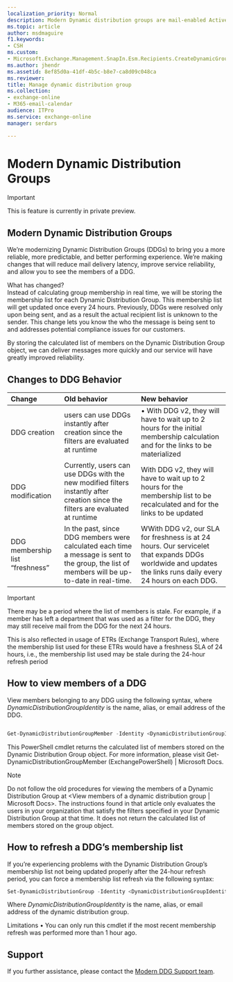 ```yaml
---
localization_priority: Normal
description: Modern Dynamic distribution groups are mail-enabled Active Directory group objects that are created to expedite the mass sending of email messages and other information within a Microsoft Exchange organization.
ms.topic: article
author: msdmaguire
f1.keywords:
- CSH
ms.custom:
- Microsoft.Exchange.Management.SnapIn.Esm.Recipients.CreateDynamicGroupWizardForm.CreateDynamicGroupInformationWizardPage
ms.author: jhendr
ms.assetid: 8ef85d0a-41df-4b5c-b8e7-ca8d09c048ca
ms.reviewer: 
title: Manage dynamic distribution group
ms.collection: 
- exchange-online
- M365-email-calendar
audience: ITPro
ms.service: exchange-online
manager: serdars

---
```

# Modern Dynamic Distribution Groups

>[!Important]
>This is feature is currently in private preview.

## Modern Dynamic Distribution Groups 

We’re modernizing Dynamic Distribution Groups (DDGs) to bring you a more reliable, more predictable, and better performing experience. We’re making changes that will reduce mail delivery latency, improve service reliability, and allow you to see the members of a DDG. 

What has changed?  
Instead of calculating group membership in real time, we will be storing the membership list for each Dynamic Distribution Group. This membership list will get updated once every 24 hours. 
Previously,  DDGs were resolved only upon being sent, and as a result the actual recipient list is unknown to the sender. This change lets you know the who the message is being sent to and addresses potential compliance issues for our customers. 

By storing the calculated list of members on the Dynamic Distribution Group object, we can deliver messages more quickly and our service will have greatly improved reliability. 


## Changes to DDG Behavior 

|Change|Old behavior|New behavior|
|:-----|:-----|:-----|
|DDG creation|users can use DDGs instantly after creation since the filters are evaluated at runtime |•	With DDG v2, they will have to wait up to 2 hours for the initial membership calculation and for the links to be materialized |
|DDG modification |Currently, users can use DDGs with the new modified filters instantly after creation since the filters are evaluated at runtime |With DDG v2, they will have to wait up to 2 hours for the membership list to be recalculated and for the links to be updated |
|DDG membership list “freshness” |In the past, since DDG members were calculated each time a message is sent to the group, the list of members will be up-to-date in real-time.|WWith DDG v2, our SLA for freshness is at 24 hours. Our servicelet that expands DDGs worldwide and updates the links runs daily every 24 hours on each DDG. |

>[!Important]
>There may be a period where the list of members is stale. For example, if a member has left a department that was used as a filter for the DDG, they may still receive mail from the DDG for the next 24 hours. 

This is also reflected in usage of ETRs (Exchange Transport Rules), where the membership list used for these ETRs would have a freshness SLA of 24 hours, i.e., the membership list used may be stale during the 24-hour refresh period 
 
## How to view members of a DDG

View members belonging to any DDG using the following syntax, where *DynamicDistributionGroupIdentity* is the name, alias, or email address of the DDG. 

```PowerShell

Get-DynamicDistributionGroupMember -Identity <DynamicDistributionGroupIdentity> 

```


This PowerShell cmdlet returns the calculated list of members stored on the Dynamic Distribution Group object. 
For more information, please visit Get-DynamicDistributionGroupMember (ExchangePowerShell) | Microsoft Docs. 

>[!Note]
> Do not follow the old procedures for viewing the members of a Dynamic Distribution Group at <View members of a dynamic distribution group | Microsoft Docs>. The instructions found in that article only evaluates the users in your organization that satisfy the filters specified in your Dynamic Distribution Group at that time.  It does not return the calculated list of members stored on the group object. 

## How to refresh a DDG’s membership list 

If you’re experiencing problems with the Dynamic Distribution Group’s membership list not being updated properly after the 24-hour refresh period, you can force a membership list refresh via the following syntax: 

```PowerShell
Set-DynamicDistributionGroup -Identity <DynamicDistributionGroupIdentity> -ForceMembershipRefresh 

``` 

Where *DynamicDistributionGroupIdentity* is the name, alias, or email address of the dynamic distribution group. 

Limitations 
•	You can only run this cmdlet if the most recent membership refresh was performed more than 1 hour ago. 
 
## Support 

If you further assistance, please contact the [Modern DDG Support team](modernddgsupport@service.microsoft.com).

